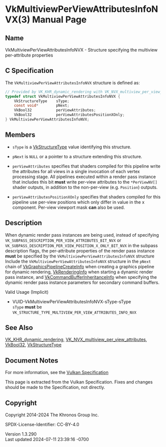 # VkMultiviewPerViewAttributesInfoNVX(3) Manual Page

## Name

VkMultiviewPerViewAttributesInfoNVX - Structure specifying the multiview
per-attribute properties



## <a href="#_c_specification" class="anchor"></a>C Specification

The `VkMultiviewPerViewAttributesInfoNVX` structure is defined as:

``` c
// Provided by VK_KHR_dynamic_rendering with VK_NVX_multiview_per_view_attributes
typedef struct VkMultiviewPerViewAttributesInfoNVX {
    VkStructureType    sType;
    const void*        pNext;
    VkBool32           perViewAttributes;
    VkBool32           perViewAttributesPositionXOnly;
} VkMultiviewPerViewAttributesInfoNVX;
```

## <a href="#_members" class="anchor"></a>Members

- `sType` is a [VkStructureType](https://registry.khronos.org/vulkan/specs/1.3-extensions/man/html/VkStructureType.html) value identifying
  this structure.

- `pNext` is `NULL` or a pointer to a structure extending this
  structure.

- `perViewAttributes` specifies that shaders compiled for this pipeline
  write the attributes for all views in a single invocation of each
  vertex processing stage. All pipelines executed within a render pass
  instance that includes this bit **must** write per-view attributes to
  the `*PerViewNV[]` shader outputs, in addition to the non-per-view
  (e.g. `Position`) outputs.

- `perViewAttributesPositionXOnly` specifies that shaders compiled for
  this pipeline use per-view positions which only differ in value in the
  x component. Per-view viewport mask **can** also be used.

## <a href="#_description" class="anchor"></a>Description

When dynamic render pass instances are being used, instead of specifying
`VK_SUBPASS_DESCRIPTION_PER_VIEW_ATTRIBUTES_BIT_NVX` or
`VK_SUBPASS_DESCRIPTION_PER_VIEW_POSITION_X_ONLY_BIT_NVX` in the subpass
description flags, the per-attribute properties of the render pass
instance **must** be specified by the
`VkMultiviewPerViewAttributesInfoNVX` structure Include the
`VkMultiviewPerViewAttributesInfoNVX` structure in the `pNext` chain of
[VkGraphicsPipelineCreateInfo](https://registry.khronos.org/vulkan/specs/1.3-extensions/man/html/VkGraphicsPipelineCreateInfo.html) when
creating a graphics pipeline for dynamic rendering,
[VkRenderingInfo](https://registry.khronos.org/vulkan/specs/1.3-extensions/man/html/VkRenderingInfo.html) when starting a dynamic render
pass instance, and
[VkCommandBufferInheritanceInfo](https://registry.khronos.org/vulkan/specs/1.3-extensions/man/html/VkCommandBufferInheritanceInfo.html)
when specifying the dynamic render pass instance parameters for
secondary command buffers.

Valid Usage (Implicit)

- <a href="#VUID-VkMultiviewPerViewAttributesInfoNVX-sType-sType"
  id="VUID-VkMultiviewPerViewAttributesInfoNVX-sType-sType"></a>
  VUID-VkMultiviewPerViewAttributesInfoNVX-sType-sType  
  `sType` **must** be
  `VK_STRUCTURE_TYPE_MULTIVIEW_PER_VIEW_ATTRIBUTES_INFO_NVX`

## <a href="#_see_also" class="anchor"></a>See Also

[VK_KHR_dynamic_rendering](https://registry.khronos.org/vulkan/specs/1.3-extensions/man/html/VK_KHR_dynamic_rendering.html),
[VK_NVX_multiview_per_view_attributes](https://registry.khronos.org/vulkan/specs/1.3-extensions/man/html/VK_NVX_multiview_per_view_attributes.html),
[VkBool32](https://registry.khronos.org/vulkan/specs/1.3-extensions/man/html/VkBool32.html), [VkStructureType](https://registry.khronos.org/vulkan/specs/1.3-extensions/man/html/VkStructureType.html)

## <a href="#_document_notes" class="anchor"></a>Document Notes

For more information, see the <a
href="https://registry.khronos.org/vulkan/specs/1.3-extensions/html/vkspec.html#VkMultiviewPerViewAttributesInfoNVX"
target="_blank" rel="noopener">Vulkan Specification</a>

This page is extracted from the Vulkan Specification. Fixes and changes
should be made to the Specification, not directly.

## <a href="#_copyright" class="anchor"></a>Copyright

Copyright 2014-2024 The Khronos Group Inc.

SPDX-License-Identifier: CC-BY-4.0

Version 1.3.290  
Last updated 2024-07-11 23:39:16 -0700
